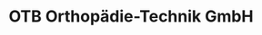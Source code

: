---
title: "OTB Orthopädie-Technik GmbH"
url: /berlin/otb-orthopaedie-technik-gmbh/
shop: Sanitätshaus
---